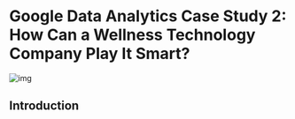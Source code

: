 # Google Data Analytics Case Study 2: How Can a Wellness Technology Company Play It Smart?

![img](https://i.imgur.com/ITiBTfy.png)

## Introduction